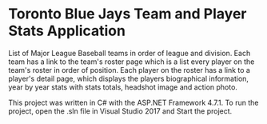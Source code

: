 # Toronto Blue Jays Team and Player Stats Application

List of Major League Baseball teams in order of league and division. Each team has a link to the team's roster page which is a list every player on the team's roster in order of position. Each player on the roster has a link to a player's detail page, which displays the players biographical information, year by year stats with stats totals, headshot image and action photo.

This project was written in C# with the ASP.NET Framework 4.7.1. To run the project, open the .sln file in Visual Studio 2017 and Start the project.

